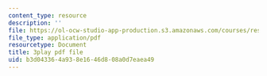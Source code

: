 ```yaml
---
content_type: resource
description: ''
file: https://ol-ocw-studio-app-production.s3.amazonaws.com/courses/res-9-003-brains-minds-and-machines-summer-course-summer-2015/b3d043364a938e1646d808a0d7eaea49_qTVDxXBK5A.pdf
file_type: application/pdf
resourcetype: Document
title: 3play pdf file
uid: b3d04336-4a93-8e16-46d8-08a0d7eaea49
---
```

